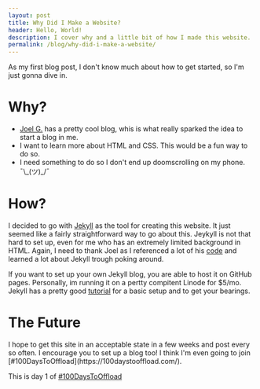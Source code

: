 ```yaml
---
layout: post
title: Why Did I Make a Website?
header: Hello, World!
description: I cover why and a little bit of how I made this website.
permalink: /blog/why-did-i-make-a-website/
---
```

As my first blog post, I don't know much about how to get started, so I'm just gonna dive in.

<h1>Why?</h1>
  <ul>
    <li>
      <a href="https://fosstodon.org/@joel" target="_blank">Joel G.</a> has a pretty cool blog, whis is what really sparked the idea to start a blog in me.
    </li>
    <li>
      I want to learn more about HTML and CSS. This would be a fun way to do so.
    </li>
    <li>
      I need something to do so I don't end up doomscrolling on my phone. ¯\_(ツ)_/¯
    </li>
  </ul>

<h1>How?</h1>

I decided to go with [Jekyll](https://jekyllrb.com/) as the tool for creating this website. It just seemed like a fairly straightforward way to go about this. Jeykyll is not that hard to set up, even for me who has an extremely limited background in HTML. Again, I need to thank Joel as I referenced a lot of his [code](https://github.com/joelchrono12/joelchrono12.ml/tree/main) and learned a lot about Jekyll trough poking around.

 If you want to set up your own Jekyll blog, you are able to host it on GitHub pages. Personally, im running it on a pertty compitent Linode for $5/mo. Jekyll has a pretty good [tutorial](https://jekyllrb.com/docs/step-by-step/01-setup/) for a basic setup and to get your bearings.

<h1>The Future</h1>
I hope to get this site in an acceptable state in a few weeks and post every so often. I encourage you to set up a blog too! I think I'm even going to join [#100DaysToOffload](https://100daystooffload.com/).

This is day 1 of [#100DaysToOffload](https://100daystooffload.com/)